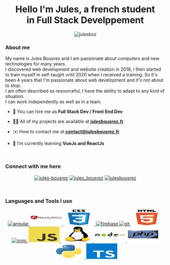 <h1 align="center">Hello I'm Jules, a french student<br>in Full Stack Develppement</h1>

<p align="center"> <img width='150px' src="https://komarev.com/ghpvc/?username=julesbsz&label=Profile%20views&color=0e75b6&style=flat" alt="julesbsz" /> </p>

<h3>About me</h3>
<p>
  My name is Jules Bousrez and I am passionate about computers and new technologies for many years.<br>
  I discovered web development and website creation in 2018, I then started to train myself in self-taught until 2020 when I received a training. So it's been 4 years that I'm passionate about web development and it's not about to stop.<br>
  I am often described as resourceful, I have the ability to adapt to any kind of situation. <br>I can work independently as well as in a team.
</p>

- 🤝 You can hire me as **Full Stack Dev / Front End Dev**

- 👨‍💻 All of my projects are available at **[julesbousrez.fr](https://julesbousrez.fr)**

- ✉️ How to contact me at **contact@julesbousrez.fr**

- 🌱 I’m currently learning **VueJs and ReactJs**

<br>
<h3 align="left">Connect with me here</h3>
<p align="center">
<a href="https://linkedin.com/in/jules-bousrez" target="blank"><img width='100px' height='50px' align="center" src="https://raw.githubusercontent.com/rahuldkjain/github-profile-readme-generator/master/src/images/icons/Social/linked-in-alt.svg" alt="jules-bousrez" height="30" width="40" /></a>
<a href="https://instagram.com/jules_bousrez" target="blank"><img width='100px' height='50px' align="center" src="https://raw.githubusercontent.com/rahuldkjain/github-profile-readme-generator/master/src/images/icons/Social/instagram.svg" alt="jules_bousrez" height="30" width="40" /></a>
<a href="https://www.behance.net/julesbousrez" target="blank"><img width='100px' height='50px' align="center" src="https://raw.githubusercontent.com/rahuldkjain/github-profile-readme-generator/master/src/images/icons/Social/behance.svg" alt="julesbousrez" height="30" width="40" /></a>
</p>

<br>
<h3 align="left">Languages and Tools I use</h3>
<p align="center"> <a href="https://angular.io" target="_blank" rel="noreferrer"> <img width='100px' height='50px' src="https://angular.io/assets/images/logos/angular/angular.svg" alt="angular" width="40" height="40"/> </a> <a href="https://angular.io" target="_blank" rel="noreferrer"> <img width='100px' height='50px' src="https://raw.githubusercontent.com/devicons/devicon/master/icons/angularjs/angularjs-original-wordmark.svg" alt="angularjs" width="40" height="40"/> </a> <a href="https://www.w3schools.com/css/" target="_blank" rel="noreferrer"> <img width='100px' height='50px' src="https://raw.githubusercontent.com/devicons/devicon/master/icons/css3/css3-original-wordmark.svg" alt="css3" width="40" height="40"/> </a> <a href="https://firebase.google.com/" target="_blank" rel="noreferrer"> <img width='100px' height='50px' src="https://www.vectorlogo.zone/logos/firebase/firebase-icon.svg" alt="firebase" width="40" height="40"/> </a> <a href="https://git-scm.com/" target="_blank" rel="noreferrer"> <img width='100px' height='50px' src="https://www.vectorlogo.zone/logos/git-scm/git-scm-icon.svg" alt="git" width="40" height="40"/> </a> <a href="https://www.w3.org/html/" target="_blank" rel="noreferrer"> <img width='100px' height='50px' src="https://raw.githubusercontent.com/devicons/devicon/master/icons/html5/html5-original-wordmark.svg" alt="html5" width="40" height="40"/> </a> <a href="https://ionicframework.com" target="_blank" rel="noreferrer"> <img width='100px' height='50px' src="https://upload.wikimedia.org/wikipedia/commons/d/d1/Ionic_Logo.svg" alt="ionic" width="40" height="40"/> </a> <a href="https://developer.mozilla.org/en-US/docs/Web/JavaScript" target="_blank" rel="noreferrer"> <img width='100px' height='50px' src="https://raw.githubusercontent.com/devicons/devicon/master/icons/javascript/javascript-original.svg" alt="javascript" width="40" height="40"/> </a> <a href="https://www.linux.org/" target="_blank" rel="noreferrer"> <img width='100px' height='50px' src="https://raw.githubusercontent.com/devicons/devicon/master/icons/linux/linux-original.svg" alt="linux" width="40" height="40"/> </a> <a href="https://nodejs.org" target="_blank" rel="noreferrer"> <img width='100px' height='50px' src="https://raw.githubusercontent.com/devicons/devicon/master/icons/nodejs/nodejs-original-wordmark.svg" alt="nodejs" width="40" height="40"/> </a> <a href="https://www.php.net" target="_blank" rel="noreferrer"> <img width='100px' height='50px' src="https://raw.githubusercontent.com/devicons/devicon/master/icons/php/php-original.svg" alt="php" width="40" height="40"/> </a> <a href="https://www.python.org" target="_blank" rel="noreferrer"> <img width='100px' height='50px' src="https://raw.githubusercontent.com/devicons/devicon/master/icons/python/python-original.svg" alt="python" width="40" height="40"/> </a> <a href="https://www.typescriptlang.org/" target="_blank" rel="noreferrer"> <img width='100px' height='50px' src="https://raw.githubusercontent.com/devicons/devicon/master/icons/typescript/typescript-original.svg" alt="typescript" width="40" height="40"/> </a> </p>
